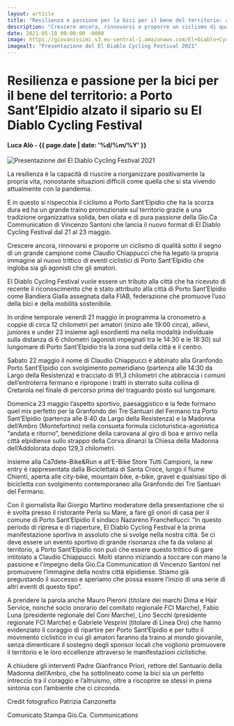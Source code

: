 ```yaml
---
layout: article
title: "Resilienza e passione per la bici per il bene del territorio: a Porto Sant’Elpidio alzato il sipario  su El Diablo Cycling Festival"
description: "Crescere ancora, rinnovarsi e proporre un ciclismo di qualità sotto il segno di un grande campione come Claudio Chiappucci che ha legato la propria immagine al nuovo trittico di eventi ciclistici di Porto Sant’Elpidio che ingloba sia gli agonisti che gli amatori."
date: 2021-05-18 00:00:00 -0000
image: https://giovanissimi.s3.eu-central-1.amazonaws.com/El+Diablo+Cycling+Festival+18052021+autorit%C3%A0+intervenute.jpeg
imagealt: "Presentazione del El Diablo Cycling Festival 2021"
---
```


# Resilienza e passione per la bici per il bene del territorio: a Porto Sant’Elpidio alzato il sipario  su El Diablo Cycling Festival

#### Luca Alò - {{ page.date | date: '%d/%m/%Y' }}

![Presentazione del El Diablo Cycling Festival 2021](https://giovanissimi.s3.eu-central-1.amazonaws.com/El+Diablo+Cycling+Festival+18052021+autorit%C3%A0+intervenute.jpeg)

La resilienza è la capacità di riuscire a riorganizzare positivamente la propria vita, nonostante situazioni difficili come quella che si sta vivendo attualmente con la pandemia.

E in questo si rispecchia il ciclismo a Porto Sant’Elpidio che ha la scorza dura ed ha un grande traino promozionale sul territorio grazie a una tradizione organizzativa solida, ben oliata e di pura passione della Gio.Ca Communication di Vincenzo Santoni che lancia il nuovo format di El Diablo Cycling Festival dal 21 al 23 maggio.

Crescere ancora, rinnovarsi e proporre un ciclismo di qualità sotto il segno di un grande campione come Claudio Chiappucci che ha legato la propria immagine al nuovo trittico di eventi ciclistici di Porto Sant’Elpidio che ingloba sia gli agonisti che gli amatori.

El Diablo Cycling Festival vuole essere un tributo alla città che ha ricevuto di recente il riconoscimento che è stato attribuito alla città di Porto Sant’Elpidio come Bandiera Gialla assegnata dalla FIAB, federazione che promuove l’uso della bici e della mobilità sostenibile.

In ordine temporale venerdì 21 maggio in programma la cronometro a coppie di circa 12 chilometri per amatori (inizio alle 19:00 circa), allievi, juniores e under 23 insieme agli esordienti ma nella modalità individuale sulla distanza di 6 chilometri (agonisti impegnati tra le 14:30 e le 18:30) sul lungomare di Porto Sant’Elpidio tra la zona sud della città e il centro.

Sabato 22 maggio il nome di Claudio Chiappucci è abbinato alla Granfondo Porto Sant’Elpidio con svolgimento pomeridiano (partenza alle 14:30 da Largo della Resistenza) e tracciato di 91,3 chilometri che abbraccia i comuni dell’entroterra fermano e ripropone i tratti in sterrato sulla collina di Cretarola nel finale di percorso prima del traguardo posto sul lungomare.

Domenica 23 maggio l’aspetto sportivo, paesaggistico e la fede formano quel mix perfetto per la Granfondo dei Tre Santuari del Fermano tra Porto Sant’Elpidio (partenza alle 8:40 da Largo della Resistenza) e la Madonna dell’Ambro (Montefortino) nella consueta formula cicloturistica-agonistica “andata e ritorno”, benedizione della carovana al giro di boa e arrivo nella città elpidiense sullo strappo della Corva dinanzi la Chiesa della Madonna dell’Addolorata dopo 129,3 chilometri.

Insieme alla Ca7dete-Bike&Run e all’E-Bike Store Tutti Campioni, la new entry è rappresentata dalla Biciclettata di Santa Croce, lungo il fiume Chienti, aperta alle city-bike, mountain bike, e-bike, gravel e qualsiasi tipo di bicicletta con svolgimento contemporaneo alla Granfondo dei Tre Santuari del Fermano.

Con il giornalista Rai Giorgio Martino moderatore della presentazione che si è svolta presso il ristorante Perla su Mare, a fare gli onori di casa per il comune di Porto Sant’Elpidio il sindaco Nazareno Franchellucci: “In questo periodo di ripresa e di riaperture, El Diablo Cycling Festival è la prima manifestazione sportiva in assoluto che si svolge nella nostra città. Se ci deve essere un evento sportivo di grande risonanza che fa da volano al territorio, a Porto Sant’Elpidio non può che essere questo trittico di gare intitolato a Claudio Chiappucci. Molti stanno iniziando a toccare con mano la passione e l’impegno della Gio.Ca Communication di Vincenzo Santoni nel promuovere l’immagine della nostra città elpidiense. Stiamo già pregustando il successo e speriamo che possa essere l’inizio di una serie di altri eventi di questo tipo”.

A prendere la parola anche Mauro Pieroni (titolare dei marchi Dima e Hair Service, nonché socio onorario del comitato regionale FCI Marche), Fabio Luna (presidente regionale del Coni Marche), Lino Secchi (presidente regionale FCI Marche) e Gabriele Vesprini (titolare di Linea Oro) che hanno evidenziato il coraggio di ripartire per Porto Sant’Elpidio e per tutto il movimento ciclistico in cui gli amatori faranno da traino al mondo giovanile, senza dimenticare il sostegno degli sponsor locali che vogliono promuovere il territorio e le loro eccellenze attraverso le manifestazioni ciclistiche.

A chiudere gli interventi Padre Gianfranco Priori, rettore del Santuario della Madonna dell’Ambro, che ha sottolineato come la bici sia un perfetto intreccio tra il coraggio e l’altruismo, oltre a riscoprire se stessi in piena sintonia con l’ambiente che ci circonda.

Credit fotografico Patrizia Canzonetta

Comunicato Stampa Gio.Ca. Communications
